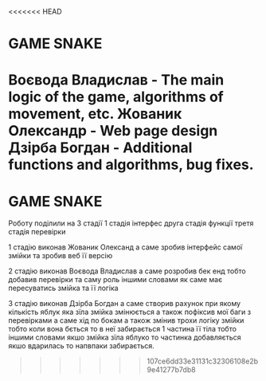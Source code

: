 <<<<<<< HEAD
# GAME SNAKE

Воєвода Владислав - The main logic of the game, algorithms of movement, etc.
Жованик Олександр - Web page design
Дзірба Богдан - Additional functions and algorithms, bug fixes.
=======
# GAME SNAKE 

Роботу поділили на 3 стадії 1 стадія інтерфес друга стадія функції третя стадія перевірки 


1 стадію виконав Жованик Олександ  а саме зробив інтерфейс самої змійки та зробив веб її версію 

2 стадію виконав Воєвода Владислав а саме розробив бек енд тобто добавив перевірки та саму роль іншими словами як саме має пересуватись змійка та її логіка 

3 стадію виконав Дзірба Богдан а саме створив рахунок при якому кількість яблук яка зїла змійка змінюється а також пофіксив мої баги з перевірками а саме хід по бокам а також змінив трохи логіку змійки тобто коли вона бється то в неї забирається 1 частина її тіла тобто іншими словами якшо змійка зїла яблуко то частинка добавляється якшо вдарилась то напвпаки забирається.
>>>>>>> 107ce6dd33e31131c32306108e2b9e41277b7db8
